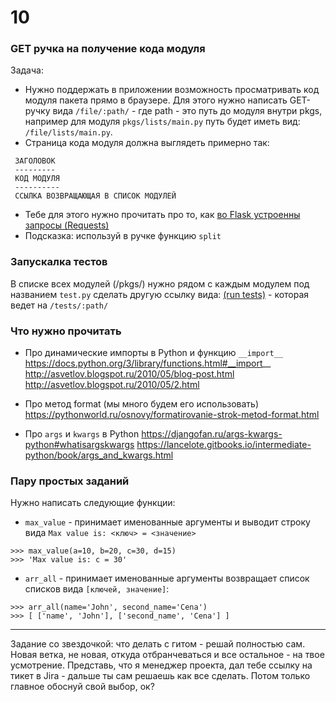 # 10

### GET ручка на получение кода модуля

Задача: 
 - Нужно поддержать в приложении возможность просматривать код модуля пакета прямо в браузере. Для этого нужно написать GET-ручку вида `/file/:path/` - где path - это путь до модуля внутри pkgs, например для модуля `pkgs/lists/main.py` путь будет иметь вид: `/file/lists/main.py`. 
 - Страница кода модуля должна выглядеть примерно так: 

```
 ЗАГОЛОВОК
 ---------
 КОД МОДУЛЯ
 ----------
 ССЫЛКА ВОЗВРАЩАЮЩАЯ В СПИСОК МОДУЛЕЙ
```

 - Тебе для этого нужно прочитать про то, как [во Flask устроенны запросы (Requests)](http://flask.pocoo.org/docs/0.12/api/#flask.Request)
 - Подсказка: используй в ручке функцию `split`

### Запускалка тестов

В списке всех модулей (/pkgs/) нужно рядом с каждым модулем под названием `test.py` сделать другую ссылку вида: <a href="#">(run tests)</a> - которая ведет на `/tests/:path/`

### Что нужно прочитать

 - Про динамические импорты в Python и функцию `__import__`
 https://docs.python.org/3/library/functions.html#__import__
 http://asvetlov.blogspot.ru/2010/05/blog-post.html
 http://asvetlov.blogspot.ru/2010/05/2.html

 - Про метод format (мы много будем его использовать) https://pythonworld.ru/osnovy/formatirovanie-strok-metod-format.html

 - Про `args` и `kwargs` в Python 
 https://djangofan.ru/args-kwargs-python#whatisargskwargs
 https://lancelote.gitbooks.io/intermediate-python/book/args_and_kwargs.html

### Пару простых заданий 

Нужно написать следующие функции:

 - `max_value` - принимает именованные аргументы и выводит строку вида `Max value is: <ключ> = <значение>`
```
>>> max_value(a=10, b=20, c=30, d=15)
>>> 'Max value is: c = 30'
```

 - `arr_all` - принимает именованные аргументы возвращает список списков вида `[ключей, значение]`:
```
>>> arr_all(name='John', second_name='Cena')
>>> [ ['name', 'John'], ['second_name', 'Cena'] ]
```


****
Задание со звездочкой: что делать с гитом - решай полностью сам. Новая ветка, не новая, откуда отбранчеваться и все остальное - на твое усмотрение. Представь, что я менеджер проекта, дал тебе ссылку на тикет в Jira - дальше ты сам решаешь как все сделать. Потом только главное обоснуй свой выбор, ок?
